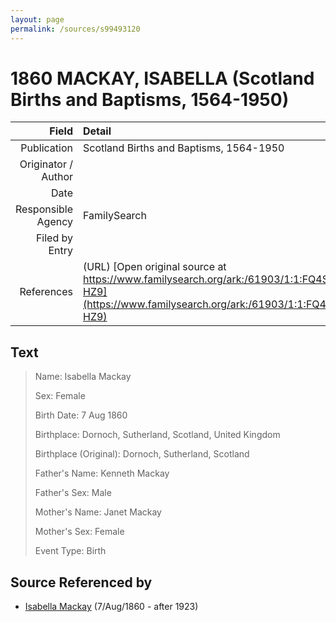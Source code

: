 ```yaml
---
layout: page
permalink: /sources/s99493120
---
```


# 1860 MACKAY, ISABELLA (Scotland Births and Baptisms, 1564-1950)

Field | Detail
---:|:---
Publication | Scotland Births and Baptisms, 1564-1950
Originator / Author | 
Date | 
Responsible Agency | FamilySearch
Filed by Entry | 
References | (URL) [Open original source at https://www.familysearch.org/ark:/61903/1:1:FQ4S-HZ9](https://www.familysearch.org/ark:/61903/1:1:FQ4S-HZ9)

## Text

> Name: Isabella Mackay
>
> Sex: Female
>
> Birth Date: 7 Aug 1860
>
> Birthplace: Dornoch, Sutherland, Scotland, United Kingdom
>
> Birthplace (Original): Dornoch, Sutherland, Scotland
>
> Father's Name: Kenneth Mackay
>
> Father's Sex: Male
>
> Mother's Name: Janet Mackay
>
> Mother's Sex: Female
>
> Event Type: Birth
>

## Source Referenced by

* [Isabella Mackay](../people/@32797554@-isabella-mackay-b1860-8-7-d1923.md) (7/Aug/1860 - after 1923)
